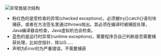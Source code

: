 ![异常类层次结构](https://github.com/LibraTang/Pics/blob/master/Java-Notes/%E5%BC%82%E5%B8%B8%E7%B1%BB%E5%B1%82%E6%AC%A1%E7%BB%93%E6%9E%84.jpeg)

* 粉红色的是受检查的异常(checked exceptions)，必须被try{}catch{}语句块捕获，或者在方法签名里通过throws抛出。其必须在编译时被捕捉处理，Java编译器会检查，Java虚拟机也会检查。
* 蓝色的是运行时异常(runtime exceptions)，需要程序员自己判断是否需要捕获处理，比如空指针、除以0……
* 声明为Error的为严重错误，不需要捕获

